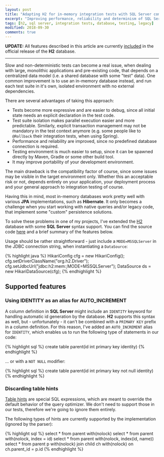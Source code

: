 ```yaml
---
layout: post
title: "Adapting H2 for in-memory integration tests with SQL Server compatibility"
excerpt: "Improving performance, reliability and determinism of SQL Server integration tests by replacing the database engine with a custom H2 build."
tags: [h2, sql server, integration tests, database, testing, legacy]
modified: 2018-09-30
comments: true
---
```


**UPDATE:** All features described in this article are currently [included](https://github.com/h2database/h2database/issues/1338) in the official release of the **H2** database.

----

Slow and non-deterministic tests can become a real issue, when dealing with large, monolithic applications and pre-existing code, that depends on a centralized data model (i.e. a shared database with some "test" data). One common improvement is to use an in-memory database instead, and run each test suite in it's own, isolated environment with no external dependencies.

There are several advantages of taking this approach:

  * Tests become more expressive and are easier to debug, since all initial state needs an explicit declaration in the test code.
  * Test suite isolation makes parallel execution easier and more predictable. Similarly, explicit transaction management may not be mandatory in the test context anymore (e.g. some people like to `@Rollback` their integration tests, when using Spring).
  * Performance and reliability are improved, since no predefined database connection is required.
  * Testing environment is much easier to setup, since it can be spawned directly by Maven, Gradle or some other build tool.
  * It may improve portability of your development environment.

The main drawback is the compatibility factor of course, since some issues may be visible in the target environment only. Whether this an acceptable risk or not, depends entirely on your application, your deployment process and your general approach to integration testing of course.

Having this in mind, most in-memory databases work pretty well with various **JPA** implementations, such as **Hibernate**. It only becomes a challenge when you start working with native queries and/or legacy code, that implement some "custom" persistence solutions.

To solve these problems in one of my projects, I've extended the [H2](http://www.h2database.com) database with some **SQL Server** syntax support. You can find the source code [here](https://github.com/sbilinski/h2database/tree/sqlserver-compat) and a brief summary of the features below.

Usage should be rather straightforward - just include a `MODE=MSSQLServer` in the JDBC connection string, when instantiating a `DataSource`:

{% highlight java %}
HikariConfig cfg = new HikariConfig();
cfg.setDriverClassName("org.h2.Driver");
cfg.setJdbcUrl("jdbc:h2:mem:;MODE=MSSQLServer");
DataSource ds = new HikariDataSource(cfg);
{% endhighlight %}

## Supported features

### Using IDENTITY as an alias for AUTO_INCREMENT

A column definition in **SQL Server** might include an `IDENTITY` keyword for handling automatic id generation by the database. **H2** supports this syntax as well, but - unfortunately - it can't be combined with a `PRIMARY KEY` prefix in a column definition. For this reason, I've added an `AUTO_INCREMENT` alias for `IDENTITY`, which enables us to run the following type of statements in our code:

{% highlight sql %}
create table parent(id int primary key identity)
{% endhighlight %}

... or with a `NOT NULL` modifier:

{% highlight sql %}
create table parent(id int primary key not null identity)
{% endhighlight %}

### Discarding table hints

[Table hints](https://msdn.microsoft.com/en-us/library/ms187373.aspx) are special SQL expressions, which are meant to override the default behavior of the query optimizer. We don't need to support those in our tests, therefore we're going to ignore them entirely.

The following types of hints are currently supported by the implementation (ignored by the parser):

{% highlight sql %}
select * from parent with(nolock)
select * from parent with(nolock, index = id)
select * from parent with(nolock, index(id, name))
select * from parent p with(nolock) join child ch with(nolock) on ch.parent_id = p.id
{% endhighlight %}
